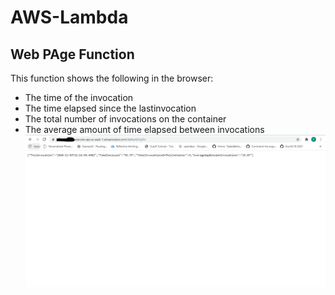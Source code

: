 # AWS-Lambda
## Web PAge Function

This function shows the following in the browser:
- The time of the invocation
- The time elapsed since the lastinvocation
- The total number of invocations on the container
- The average amount of time elapsed between invocations
![image1](Images/LambdaFnWebpage.png)
